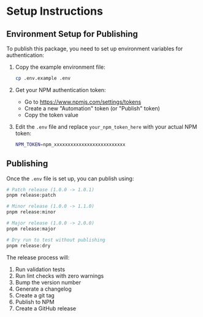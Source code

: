 # Setup Instructions

## Environment Setup for Publishing

To publish this package, you need to set up environment variables for authentication:

1. Copy the example environment file:
   ```bash
   cp .env.example .env
   ```

2. Get your NPM authentication token:
   - Go to https://www.npmjs.com/settings/tokens
   - Create a new "Automation" token (or "Publish" token)
   - Copy the token value

3. Edit the `.env` file and replace `your_npm_token_here` with your actual NPM token:
   ```bash
   NPM_TOKEN=npm_xxxxxxxxxxxxxxxxxxxxxxxxxx
   ```

## Publishing

Once the `.env` file is set up, you can publish using:

```bash
# Patch release (1.0.0 -> 1.0.1)
pnpm release:patch

# Minor release (1.0.0 -> 1.1.0)  
pnpm release:minor

# Major release (1.0.0 -> 2.0.0)
pnpm release:major

# Dry run to test without publishing
pnpm release:dry
```

The release process will:
1. Run validation tests
2. Run lint checks with zero warnings
3. Bump the version number
4. Generate a changelog
5. Create a git tag
6. Publish to NPM
7. Create a GitHub release